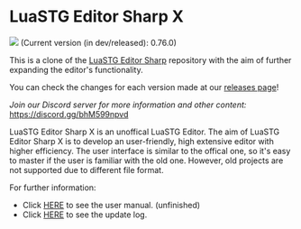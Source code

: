 LuaSTG Editor Sharp X
====
![](https://cdn.discordapp.com/emojis/871436538087624805.png?v=1) (Current version (in dev/released): 0.76.0)

This is a clone of the [LuaSTG Editor Sharp](https://github.com/czh098tom/LuaSTG-Editor-Sharp) repository with the aim of further expanding the editor's functionality.

You can check the changes for each version made at our [releases page](https://github.com/RyannThi/LuaSTG-Editor-Sharp-X/releases)!

*Join our Discord server for more information and other content:* https://discord.gg/bhM599npvd


LuaSTG Editor Sharp X is an unoffical LuaSTG Editor.
The aim of LuaSTG Editor Sharp X is to develop an user-friendly, high extensive editor with higher efficiency.
The user interface is similar to the offical one, so it's easy to master if the user is familiar with the old one.
However, old projects are not supported due to different file format.

For further information:

* Click [HERE](https://github.com/RyannThi/LuaSTG-Editor-Sharp-X/blob/main/User%20Manual.md) to see the user manual. (unfinished)
* Click [HERE](https://github.com/RyannThi/LuaSTG-Editor-Sharp-X/blob/main/LuaSTGEditorSharp/Update%20Log.txt) to see the update log.
